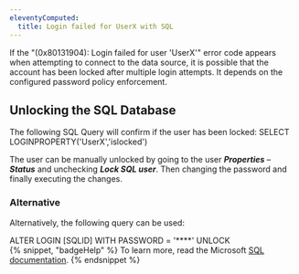 ```yaml
---
eleventyComputed:
  title: Login failed for UserX with SQL
---
```

If the "(0x80131904): Login failed for user 'UserX'" error code appears when attempting to connect to the data source, it is possible that the account has been locked after multiple login attempts. It depends on the configured password policy enforcement. 

## Unlocking the SQL Database
The following SQL Query will confirm if the user has been locked: SELECT LOGINPROPERTY('UserX','islocked')  

The user can be manually unlocked by going to the user ***Properties*** – ***Status*** and unchecking ***Lock SQL user***. Then changing the password and finally executing the changes. 

### Alternative
Alternatively, the following query can be used:

ALTER LOGIN [SQLID] WITH PASSWORD = '****' UNLOCK  
{% snippet, "badgeHelp" %}
To learn more, read the Microsoft [SQL documentation](https://learn.microsoft.com/en-us/sql/sql-server/?view=sql-server-ver16).
{% endsnippet %}
